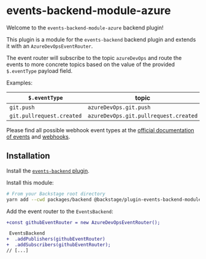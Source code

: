 # events-backend-module-azure

Welcome to the `events-backend-module-azure` backend plugin!

This plugin is a module for the `events-backend` backend plugin
and extends it with an `AzureDevOpsEventRouter`.

The event router will subscribe to the topic `azureDevOps`
and route the events to more concrete topics based on the value
of the provided `$.eventType` payload field.

Examples:

| `$.eventType`             | topic                                 |
| ------------------------- | ------------------------------------- |
| `git.push`                | `azureDevOps.git.push`                |
| `git.pullrequest.created` | `azureDevOps.git.pullrequest.created` |

Please find all possible webhook event types at the
[official documentation of events](https://learn.microsoft.com/en-us/azure/devops/service-hooks/events?source=recommendations&view=azure-devops)
and [webhooks](https://learn.microsoft.com/en-us/azure/devops/service-hooks/services/webhooks?view=azure-devops).

## Installation

Install the [`events-backend` plugin](../events-backend/README.md).

Install this module:

```bash
# From your Backstage root directory
yarn add --cwd packages/backend @backstage/plugin-events-backend-module-azure
```

Add the event router to the `EventsBackend`:

```diff
+const githubEventRouter = new AzureDevOpsEventRouter();

 EventsBackend
+  .addPublishers(githubEventRouter)
+  .addSubscribers(githubEventRouter);
// [...]
```
